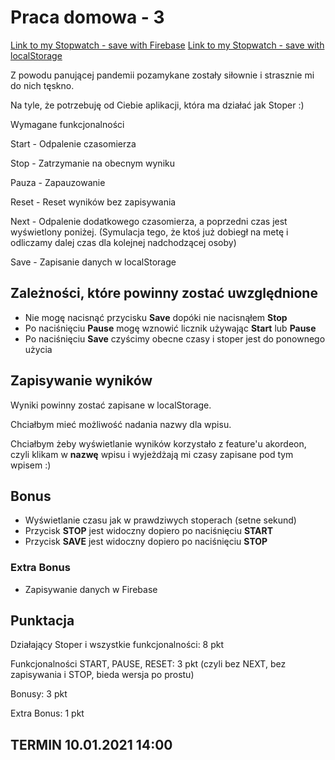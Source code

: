 # Praca domowa - 3

[Link to my Stopwatch - save with Firebase](https://michalnielubszyc.github.io/jfdzr2-homework-3/src-firebase/index.html)
[Link to my Stopwatch - save with localStorage](https://michalnielubszyc.github.io/jfdzr2-homework-3/src-localstorage/index.html)




Z powodu panującej pandemii pozamykane zostały siłownie i strasznie mi do nich tęskno.

Na tyle, że potrzebuję od Ciebie aplikacji, która ma działać jak Stoper :)

Wymagane funkcjonalności

Start - Odpalenie czasomierza

Stop - Zatrzymanie na obecnym wyniku

Pauza - Zapauzowanie

Reset - Reset wyników bez zapisywania

Next - Odpalenie dodatkowego czasomierza, a poprzedni czas jest wyświetlony poniżej. (Symulacja tego, że ktoś już dobiegł na metę i odliczamy dalej czas dla kolejnej nadchodzącej osoby)

Save - Zapisanie danych w localStorage

## Zależności, które powinny zostać uwzględnione

* Nie mogę nacisnąć przycisku **Save** dopóki nie nacisnąłem **Stop**
* Po naciśnięciu **Pause** mogę wznowić licznik używając **Start** lub **Pause**
* Po naciśnięciu **Save** czyścimy obecne czasy i stoper jest do ponownego użycia

## Zapisywanie wyników

Wyniki powinny zostać zapisane w localStorage.

Chciałbym mieć możliwość nadania nazwy dla wpisu.

Chciałbym żeby wyświetlanie wyników korzystało z feature'u akordeon, czyli klikam w **nazwę** wpisu i wyjeżdżają mi czasy zapisane pod tym wpisem :)

## Bonus

* Wyświetlanie czasu jak w prawdziwych stoperach (setne sekund)
* Przycisk **STOP** jest widoczny dopiero po naciśnięciu **START**
* Przycisk **SAVE** jest widoczny dopiero po naciśnięciu **STOP**

### Extra Bonus

* Zapisywanie danych w Firebase

## Punktacja

Działający Stoper i wszystkie funkcjonalności: 8 pkt

Funkcjonalności START, PAUSE, RESET: 3 pkt (czyli bez NEXT, bez zapisywania i STOP, bieda wersja po prostu)

Bonusy: 3 pkt

Extra Bonus: 1 pkt

## **TERMIN 10.01.2021 14:00**

